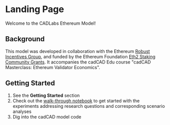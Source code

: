 # Landing Page

Welcome to the CADLabs Ethereum Model!

## Background

This model was developed in collaboration with the Ethereum [Robust Incentives Group](https://github.com/ethereum/rig), and funded by the Ethereum Foundation [Eth2 Staking Community Grants](https://ethereum.org/en/eth2/get-involved/staking-community-grants/). It accompanies the cadCAD Edu course "cadCAD Masterclass: Ethereum Validator Economics".

## Getting Started

1. See the __Getting Started__ section
2. Check out the [walk-through notebook](notebooks/0_README.html) to get started with the experiments addressing research questions and corresponding scenario analyses
3. Dig into the cadCAD model code
